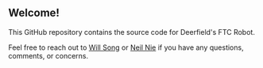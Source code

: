 ## Welcome!
This GitHub repository contains the source code for Deerfield's FTC Robot. 

Feel free to reach out to [Will Song](mailto:jsong20@deerfield.edu) or [Neil Nie](ynie19@deerfield.edu) if you have any questions, comments, or concerns.
